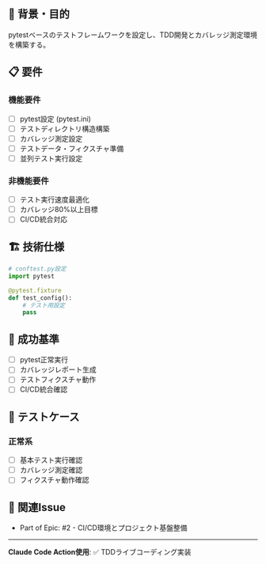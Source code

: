 ## 🎯 背景・目的
pytestベースのテストフレームワークを設定し、TDD開発とカバレッジ測定環境を構築する。

## 📋 要件
### 機能要件
- [ ] pytest設定 (pytest.ini)
- [ ] テストディレクトリ構造構築
- [ ] カバレッジ測定設定
- [ ] テストデータ・フィクスチャ準備
- [ ] 並列テスト実行設定

### 非機能要件
- [ ] テスト実行速度最適化
- [ ] カバレッジ80%以上目標
- [ ] CI/CD統合対応

## 🏗️ 技術仕様
```python
# conftest.py設定
import pytest

@pytest.fixture
def test_config():
    # テスト用設定
    pass
```

## 🎪 成功基準
- [ ] pytest正常実行
- [ ] カバレッジレポート生成
- [ ] テストフィクスチャ動作
- [ ] CI/CD統合確認

## 🧪 テストケース
### 正常系
- [ ] 基本テスト実行確認
- [ ] カバレッジ測定確認
- [ ] フィクスチャ動作確認

## 🔗 関連Issue
- Part of Epic: #2 - CI/CD環境とプロジェクト基盤整備

---
**Claude Code Action使用**: ✅ TDDライブコーディング実装